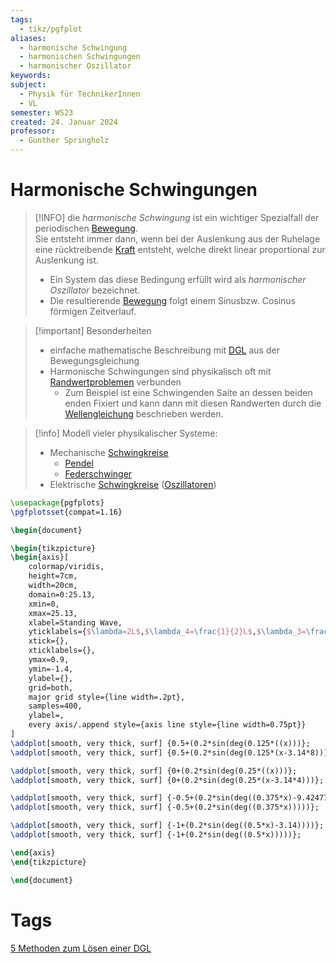 ```yaml
---
tags:
  - tikz/pgfplot
aliases:
  - harmonische Schwingung
  - harmonischen Schwingungen
  - harmonischer Oszillator
keywords: 
subject:
  - Physik für TechnikerInnen
  - VL
semester: WS23
created: 24. Januar 2024
professor:
  - Gunther Springholz
---
```

 

# Harmonische Schwingungen

> [!INFO] die *harmonische Schwingung* ist ein wichtiger Spezialfall der periodischen [Bewegung](Kinematik.md).  
> Sie entsteht immer dann, wenn bei der Auslenkung aus der Ruhelage eine rücktreibende [Kraft]({MOC}%20Kräfte.md) entsteht, welche direkt linear proportional zur Auslenkung ist.
>
> - Ein System das diese Bedingung erfüllt wird als *harmonischer Oszillator* bezeichnet.
> - Die resultierende [Bewegung](Kinematik.md) folgt einem Sinusbzw. Cosinus förmigen Zeitverlauf.

> [!important] Besonderheiten
> - einfache mathematische Beschreibung mit [DGL](../Mathematik/GDGL.md) aus der Bewegungsgleichung
> - Harmonische Schwingungen sind physikalisch oft mit [Randwertproblemen](../Mathematik/Randwertprobleme.md) verbunden
>   - Zum Beispiel ist eine Schwingenden Saite an dessen beiden enden Fixiert und kann dann mit diesen Randwerten durch die [Wellengleichung](../Mathematik/Wellengleichung.md) beschrieben werden. 

> [!info] Modell vieler physikalischer Systeme:
>- Mechanische [Schwingkreise](Schwingkreise.md)
>	- [Pendel](Pendel.md)
>	- [Federschwinger](Feder-Schwinger.md)
> - Elektrische [Schwingkreise](Schwingkreise.md) ([Oszillatoren](../Hardwareentwicklung/Oszillatoren/Clock%20Generierung.md))

```tikz
\usepackage{pgfplots}
\pgfplotsset{compat=1.16}

\begin{document}

\begin{tikzpicture}
\begin{axis}[
    colormap/viridis,
    height=7cm,
    width=20cm,
    domain=0:25.13,
    xmin=0,
    xmax=25.13,
    xlabel=Standing Wave,
    yticklabels={$\lambda=2L$,$\lambda_4=\frac{1}{2}L$,$\lambda_3=\frac{2}{3}L$,$\lambda_2=\:\:\:L$,$\lambda_1=2L$},
    xtick={},
    xticklabels={},
    ymax=0.9,
    ymin=-1.4,
    ylabel={},
    grid=both,
    major grid style={line width=.2pt},
    samples=400,
    ylabel=,
    every axis/.append style={axis line style={line width=0.75pt}}
]
\addplot[smooth, very thick, surf] {0.5+(0.2*sin(deg(0.125*((x)))};
\addplot[smooth, very thick, surf] {0.5+(0.2*sin(deg(0.125*(x-3.14*8)))};

\addplot[smooth, very thick, surf] {0+(0.2*sin(deg(0.25*((x)))};
\addplot[smooth, very thick, surf] {0+(0.2*sin(deg(0.25*(x-3.14*4)))};

\addplot[smooth, very thick, surf] {-0.5+(0.2*sin(deg((0.375*x)-9.42477))))};
\addplot[smooth, very thick, surf] {-0.5+(0.2*sin(deg((0.375*x)))))};

\addplot[smooth, very thick, surf] {-1+(0.2*sin(deg((0.5*x)-3.14))))};
\addplot[smooth, very thick, surf] {-1+(0.2*sin(deg((0.5*x)))))};

\end{axis}
\end{tikzpicture}

\end{document}
```

# Tags

[5 Methoden zum Lösen einer DGL](https://www.youtube.com/watch?v=0kY3Wpvutfs)